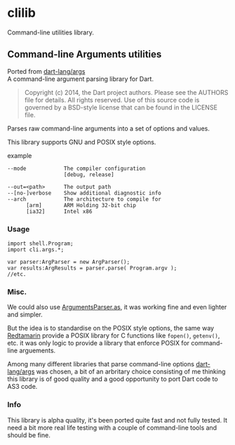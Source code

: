 clilib
======

Command-line utilities library.


Command-line Arguments utilities
--------------------------------

Ported from [dart-lang/args](https://github.com/dart-lang/args)  
A command-line argument parsing library for Dart.

> Copyright (c) 2014, the Dart project authors.  Please see the AUTHORS file
 for details. All rights reserved. Use of this source code is governed by a
 BSD-style license that can be found in the LICENSE file.

Parses raw command-line arguments into a set of options and values.

This library supports GNU and POSIX style options.

example

```
--mode            The compiler configuration
                  [debug, release]

--out=<path>      The output path
--[no-]verbose    Show additional diagnostic info
--arch            The architecture to compile for
      [arm]       ARM Holding 32-bit chip
      [ia32]      Intel x86
```


### Usage

```as3
import shell.Program;
import cli.args.*;

var parser:ArgParser = new ArgParser();
var results:ArgResults = parser.parse( Program.argv );
//etc.

```

### Misc.

We could also use [ArgumentsParser.as](https://code.google.com/p/maashaack/source/browse/packages/system_cli/trunk/src/system/cli/ArgumentsParser.as), it was working fine and even lighter and simpler.

But the idea is to standardise on the POSIX style options, the same way [Redtamarin](https://github.com/Corsaair/redtamarin) provide a POSIX library for C functions like `fopen()`, `getenv()`, etc. it was only logic to provide a library that enforce POSIX for command-line arguements.

Among many different libraries that parse command-line options [dart-lang/args](https://github.com/dart-lang/args) was chosen, a bit of an arbritary choice consisting
of me thinking this library is of good quality and a good opportunity to port Dart code to AS3 code.

### Info

This library is alpha quality, it's been ported quite fast and not fully tested.
It need a bit more real life testing with a couple of command-line tools and should be fine.
